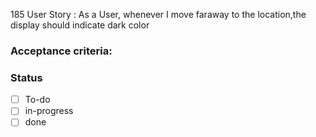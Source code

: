 185 User Story : As a User, whenever I move faraway to the location,the display should indicate dark color <br>

### Acceptance criteria: <br>

### Status
- [ ] To-do
- [ ] in-progress
- [ ] done
